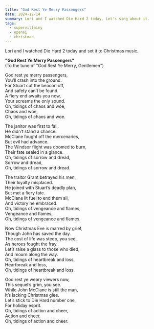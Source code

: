 ```yaml
---
title: "God Rest Ye Merry Passengers"
date: 2024-12-14
summary: Lori and I watched Die Hard 2 today. Let's sing about it.
tags:
  - supervillainy
  - openai
  - christmas
---
```


Lori and I watched Die Hard 2 today and set it to Christmas music.

**"God Rest Ye Merry Passengers"**  
(To the tune of "God Rest Ye Merry, Gentlemen")

God rest ye merry passengers,  
You’ll crash into the ground.  
For Stuart cut the beacon off,  
And safety can’t be found.  
A fiery end awaits you now,  
Your screams the only sound.  
Oh, tidings of chaos and woe,  
Chaos and woe,  
Oh, tidings of chaos and woe.  

The janitor was first to fall,  
He didn’t stand a chance.  
McClane fought off the mercenaries,  
But evil had advance.  
The Windsor flight was doomed to burn,  
Their fate sealed in a glance.  
Oh, tidings of sorrow and dread,  
Sorrow and dread,  
Oh, tidings of sorrow and dread.  

The traitor Grant betrayed his men,  
Their loyalty misplaced.  
He joined with Stuart’s deadly plan,  
But met a fiery fate.  
McClane lit fuel to end them all,  
And victory he embraced.  
Oh, tidings of vengeance and flames,  
Vengeance and flames,  
Oh, tidings of vengeance and flames.  

Now Christmas Eve is marred by grief,  
Though John has saved the day.  
The cost of life was steep, you see,  
As heroes fought the fray.  
Let’s raise a glass to those who died,  
And mourn along the way.  
Oh, tidings of heartbreak and loss,  
Heartbreak and loss,  
Oh, tidings of heartbreak and loss.  

God rest ye weary viewers now,  
This sequel’s grim, you see.  
While John McClane is still the man,  
It’s lacking Christmas glee.  
Let’s stick to Die Hard number one,  
For holiday esprit.  
Oh, tidings of action and cheer,  
Action and cheer,  
Oh, tidings of action and cheer.
